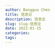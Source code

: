 ```yaml
---
author: Bangguo Chen
title: 信息论
description: 信息论
slug: slug-信息论
date: 2022-01-15
categories:
tags: 
---
```


